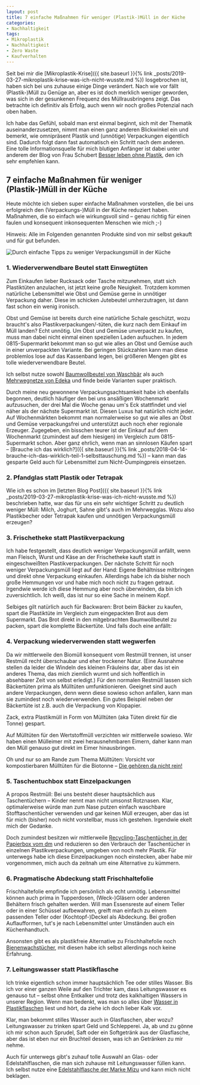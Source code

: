 ```yaml
---
layout: post
title: 7 einfache Maßnahmen für weniger (Plastik-)Müll in der Küche
categories:
- Nachhaltigkeit
tags:
- Mikroplastik
- Nachhaltigkeit
- Zero Waste
- Kaufverhalten
---
```


Seit bei mir die [Mikroplastik-Krise]({{ site.baseurl }}{% link _posts/2019-03-27-mikroplastik-krise-was-ich-nicht-wusste.md %}) losgebrochen ist, haben sich bei uns zuhause einige
Dinge verändert. Nach wie vor fällt (Plastik-)Müll zu Genüge an, aber es ist
doch merklich weniger geworden, was sich in der gesunkenen Frequenz des
Müllrausbringens zeigt. Das betrachte ich definitiv als Erfolg, auch wenn wir
noch großes Potenzial nach oben haben.

Ich habe das Gefühl, sobald man erst einmal beginnt, sich mit der Thematik
auseinanderzusetzen, nimmt man einen ganz anderen Blickwinkel ein und bemerkt,
wie omnipräsent Plastik und (unnötige) Verpackungen eigentlich sind. Dadurch
folgt dann fast automatisch ein Schritt nach dem anderen. Eine tolle
Informationsquelle für mich blutigen Anfänger ist dabei unter anderem der Blog
von Frau Schubert [Besser leben ohne Plastik](https://www.besser-leben-ohne-plastik.de/),
den ich sehr empfehlen kann.

## 7 einfache Maßnahmen für weniger (Plastik-)Müll in der Küche

Heute möchte ich sieben super einfache Maßnahmen vorstellen, die bei uns
erfolgreich den (Verpackungs-)Müll in der Küche reduziert haben. Maßnahmen, die
so einfach wie wirkungsvoll sind – genau richtig für einen  faulen und
konsequent inkonsequenten Menschen wie mich ;-)

Hinweis: Alle im Folgenden genannten Produkte sind von mir selbst gekauft und
für gut befunden.

![Durch einfache Tipps zu weniger Verpackungsmüll in der Küche]({{site.baseurl}}/assets/img/posts/weniger-verpackung-kueche.jpg)

### 1. Wiederverwendbare Beutel statt Einwegtüten

Zum Einkaufen lieber Rucksack oder Tasche mitzunehmen, statt sich Plastiktüten
anzulachen, ist jetzt keine große Neuigkeit. Trotzdem kommen natürliche
Lebensmittel wie Obst und Gemüse gerne in unnötiger Verpackung daher. Diese im
schicken Jutebeutel umherzutragen, ist dann fast schon ein wenig ironisch.

Obst und Gemüse ist bereits durch eine natürliche Schale geschützt, wozu
braucht's also Plastikverpackungen/-tüten, die kurz nach dem Einkauf im Müll
landen? Echt unnötig. Um Obst und Gemüse unverpackt zu kaufen, muss man dabei
nicht einmal einen speziellen Laden aufsuchen. In jedem 0815-Supermarkt bekommt
man so gut wie alles an Obst und Gemüse auch in einer unverpackten Variante. Bei
geringen Stückzahlen kann man diese problemlos lose auf das Kassenband legen,
bei größeren Mengen gibt es tolle wiederverwendbare Beutel.

Ich selbst nutze sowohl [Baumwollbeutel von Waschbär](https://www.waschbaer.de/shop/baumwollbeutel-obst-und-gemuese-3er-set-27738) als auch [Mehrwegnetze von Edeka](http://www.edeka-verbund.de/Unternehmen/de/presse/food_portal/neuheiten_regal/content_foodportal_produktsteckbrief_1111684.jsp)
und finde beide Varianten super praktisch.

Durch meine neu gewonnene Verpackungsachtsamkeit habe ich ebenfalls begonnen,
deutlich häufiger den bei uns ansäßigen Wochenmarkt aufzusuchen, der drei Mal
die Woche genau um's Eck stattfindet und viel näher als der nächste Supermarkt
ist. Diesen Luxus hat natürlich nicht jeder. Auf Wochenmärkten bekommt man
normalerweise so gut wie alles an Obst und Gemüse verpackungsfrei und
unterstützt auch noch eher regionale Erzeuger. Zugegeben, ein bisschen teurer
ist der Einkauf auf dem Wochenmarkt (zumindest auf dem hiesigen) im Vergleich
zum 0815-Supermarkt schon. Aber ganz ehrlich, wenn man an sinnlosen Käufen
spart – [Brauche ich das wirklich?]({{ site.baseurl }}{% link _posts/2018-04-14-brauche-ich-das-wirklich-teil-1-selbsttauschung.md %}) – kann man das gesparte Geld auch für
Lebensmittel zum Nicht-Dumpingpreis einsetzen.

### 2. Pfandglas statt Plastik oder Tetrapak

Wie ich es schon im [letzten Blog Post]({{ site.baseurl }}{% link _posts/2019-03-27-mikroplastik-krise-was-ich-nicht-wusste.md %}) beschrieben hatte, war das für uns ein sehr
wichtiger Schritt zu deutlich weniger Müll: Milch, Joghurt, Sahne gibt's auch im
Mehrwegglas. Wozu also Plastikbecher oder Tetrapak kaufen und unnötigen
Verpackungsmüll erzeugen?

### 3. Frischetheke statt Plastikverpackung

Ich habe festgestellt, dass deutlich weniger Verpackungsmüll anfällt, wenn man
Fleisch, Wurst und Käse an der Frischetheke kauft statt in eingeschweißten
Plastikverpackungen. Der nächste Schritt für noch weniger Verpackungsmüll liegt
auf der Hand: Eigene Behältnisse mitbringen und direkt ohne Verpackung
einkaufen. Allerdings habe ich da bisher noch große Hemmungen vor und habe mich
noch nicht zu fragen getraut. Irgendwie werde ich diese Hemmung aber noch
überwinden, da bin ich zuversichtlich. Ich weiß, das ist nur so eine Sache in
meinem Kopf.

Selbiges gilt natürlich auch für Backwaren: Brot beim Bäcker zu kaufen, spart
die Plastiktüte im Vergleich zum eingepackten Brot aus dem Supermarkt. Das Brot
direkt in den mitgebrachten Baumwollbeutel zu packen, spart die komplette
Bäckertüte. Und falls doch eine anfällt:

### 4. Verpackung wiederverwenden statt wegwerfen

Da wir mittlerweile den Biomüll konsequent vom Restmüll trennen, ist unser
Restmüll recht überschaubar und eher trockener Natur. (Eine Ausnahme stellen da
leider die Windeln des kleinen Fräuleins dar, aber das ist ein anderes Thema,
das mich ziemlich wurmt und sich hoffentlich in absehbarer Zeit von selbst
erledigt.) Für den normalen Restmüll lassen sich Bäckertüten prima als Mülltüten
umfunktionieren. Geeignet sind auch andere Verpackungen, denn wenn diese sowieso
schon anfallen, kann man sie zumindest noch wiederverwenden. Ein gutes Beispiel
neben der Bäckertüte ist z.B. auch die Verpackung von Klopapier.

Zack, extra Plastikmüll in Form von Mülltüten (aka Tüten direkt für die Tonne)
gespart.

Auf Mülltüten für den Wertstoffmüll verzichten wir mittlerweile sowieso. Wir
haben einen Mülleimer mit zwei herausnehmbaren Eimern, daher kann man den Müll
genauso gut direkt im Eimer hinausbringen.

Oh und nur so am Rande zum Thema Mülltüten: Vorsicht vor kompostierbaren
Mülltüten für die Biotonne – [Die gehören da nicht rein!](https://www.eva-abfallentsorgung.de/abfalltrennung/biotonne.html)

### 5. Taschentuchbox statt Einzelpackungen

A propos Restmüll: Bei uns besteht dieser hauptsächlich aus Taschentüchern –
Kinder nennt man nicht umsonst Rotznasen. Klar, optimalerweise würde man zum
Nase putzen einfach waschbare Stofftaschentücher verwenden und gar keinen Müll
erzeugen, aber das ist für mich (bisher) noch nicht vorstellbar, muss ich
gestehen. Irgendwie ekelt mich der Gedanke.

Doch zumindest besitzen wir mittlerweile [Recycling-Taschentücher in der Papierbox vom dm](https://www.dm.de/soft-und-sicher-taschentuecher-box-recycling-100-stueck-p4058172050831.html)
und reduzieren so den Verbrauch der Taschentücher in einzelnen
Plastikverpackungen, umgeben von noch mehr Plastik. Für unterwegs habe ich diese
Einzelpackungen noch einstecken, aber habe mir vorgenommen, mich auch da zeitnah
um eine Alternative zu kümmern.

### 6. Pragmatische Abdeckung statt Frischhaltefolie

Frischhaltefolie empfinde ich persönlich als echt unnötig. Lebensmittel können
auch prima in Tupperdosen, (Weck-)Gläsern oder anderen Behältern frisch gehalten
werden. Will man Essensreste auf einem Teller oder in einer Schüssel
aufbewahren, greift man einfach zu einem passenden Teller oder (Kochtopf-)Deckel
als Abdeckung. Bei großen Auflaufformen, tut's je nach Lebensmittel unter
Umständen auch ein Küchenhandtuch.

Ansonsten gibt es als plastikfreie Alternative zu Frischhaltefolie noch
[Bienenwachstücher](https://www.little-bee-fresh.de/), mit diesen habe ich
selbst allerdings noch keine Erfahrung.

### 7. Leitungswasser statt Plastikflasche

Ich trinke eigentlich schon immer hauptsächlich Tee oder stilles Wasser. Bis ich
vor einer ganzen Weile auf den Trichter kam, dass Leitungswasser es genauso tut
– selbst ohne Entkalker und trotz des kalkhaltigen Wassers in unserer Region.
Wenn man bedenkt, was man so alles über [Wasser in Plastikflaschen](https://utopia.de/ratgeber/wasser-plastikflaschen-gesundheit/) liest und hört, da ziehe ich doch lieber
Kalk vor.

Klar, man bekommt stilles Wasser auch in Glasflaschen, aber wozu? Leitungswasser
zu trinken spart Geld und Schlepperei. Ja, ab und zu gönne ich mir schon auch
Sprudel, Saft oder ein Softgetränk aus der Glasflasche, aber das ist eben nur
ein Bruchteil dessen, was ich an Getränken zu mir nehme.

Auch für unterwegs gibt's zuhauf tolle Auswahl an Glas- oder Edelstahlflaschen,
die man sich zuhause mit Leitungswasser füllen kann. Ich selbst nutze eine
[Edelstahlflasche der Marke Mizu](https://mizulife.com/collections/hydration/products/m8?variant=6106699141) und kann mich nicht beklagen.
